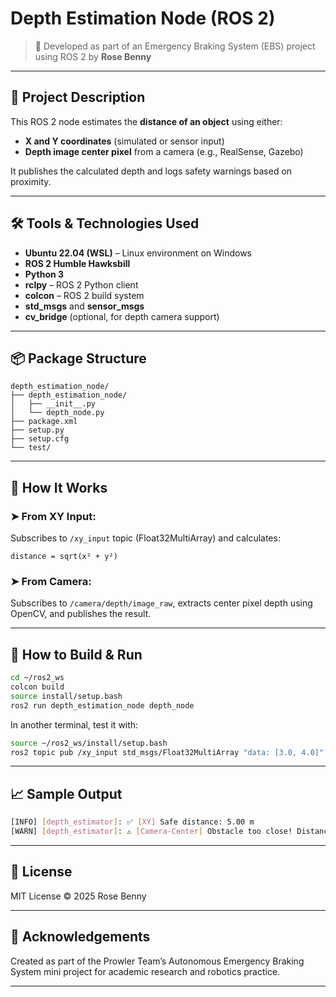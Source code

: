 # Depth Estimation Node (ROS 2)

> 🚗 Developed as part of an Emergency Braking System (EBS) project using ROS 2 by **Rose Benny**

---

## 📌 Project Description

This ROS 2 node estimates the **distance of an object** using either:
- **X and Y coordinates** (simulated or sensor input)
- **Depth image center pixel** from a camera (e.g., RealSense, Gazebo)

It publishes the calculated depth and logs safety warnings based on proximity.

---

## 🛠 Tools & Technologies Used

- **Ubuntu 22.04 (WSL)** – Linux environment on Windows
- **ROS 2 Humble Hawksbill**
- **Python 3**
- **rclpy** – ROS 2 Python client
- **colcon** – ROS 2 build system
- **std_msgs** and **sensor_msgs**
- **cv_bridge** (optional, for depth camera support)

---

## 📦 Package Structure

```
depth_estimation_node/
├── depth_estimation_node/
│   ├── __init__.py
│   └── depth_node.py
├── package.xml
├── setup.py
├── setup.cfg
└── test/
```

---

## 🧠 How It Works

### ➤ From XY Input:
Subscribes to `/xy_input` topic (Float32MultiArray) and calculates:

```
distance = sqrt(x² + y²)
```

### ➤ From Camera:
Subscribes to `/camera/depth/image_raw`, extracts center pixel depth using OpenCV, and publishes the result.

---

## 🚀 How to Build & Run

```bash
cd ~/ros2_ws
colcon build
source install/setup.bash
ros2 run depth_estimation_node depth_node
```

In another terminal, test it with:

```bash
source ~/ros2_ws/install/setup.bash
ros2 topic pub /xy_input std_msgs/Float32MultiArray "data: [3.0, 4.0]"
```

---

## 📈 Sample Output

```bash
[INFO] [depth_estimator]: ✅ [XY] Safe distance: 5.00 m
[WARN] [depth_estimator]: ⚠️ [Camera-Center] Obstacle too close! Distance: 0.45 m
```

---

## 📄 License

MIT License © 2025 Rose Benny

---

## 🙌 Acknowledgements

Created as part of the Prowler Team’s Autonomous Emergency Braking System mini project for academic research and robotics practice.

---
